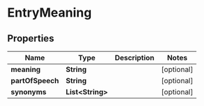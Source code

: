 
# EntryMeaning

## Properties
Name | Type | Description | Notes
------------ | ------------- | ------------- | -------------
**meaning** | **String** |  |  [optional]
**partOfSpeech** | **String** |  |  [optional]
**synonyms** | **List&lt;String&gt;** |  |  [optional]



